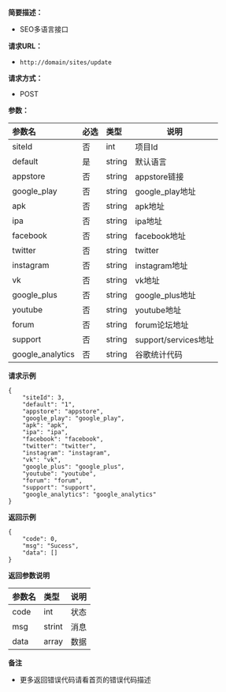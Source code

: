     
**简要描述：** 

- SEO多语言接口

**请求URL：** 
- ` http://domain/sites/update `
  
**请求方式：**
- POST 

**参数：** 

|参数名|必选|类型|说明|
|:----    |:---|:----- |-----   |
|siteId |否  |int |项目Id   |
|default |是  |string | 默认语言 |
|appstore |否  |string | appstore链接 |
|google_play |否  |string | google_play地址 |
|apk |否  |string | apk地址 |
|ipa |否  |string | ipa地址 |
|facebook |否  |string | facebook地址 |
|twitter |否  |string | twitter |
|instagram |否  |string | instagram地址 |
|vk |否  |string | vk地址 |
|google_plus |否  |string |google_plus地址 |
|youtube |否  |string | youtube地址 |
|forum |否  |string | forum论坛地址 |
|support |否  |string | support/services地址 |
|google_analytics |否  |string | 谷歌统计代码 |

 **请求示例**
``` 
{
    "siteId": 3,
    "default": "1",
    "appstore": "appstore",
    "google_play": "google_play",
    "apk": "apk",
    "ipa": "ipa",
    "facebook": "facebook",
    "twitter": "twitter",
    "instagram": "instagram",
    "vk": "vk",
    "google_plus": "google_plus",
    "youtube": "youtube",
    "forum": "forum",
    "support": "support",
    "google_analytics": "google_analytics"
}
```
 **返回示例**

``` 
{
    "code": 0,
    "msg": "Sucess",
    "data": []
}
```

 **返回参数说明** 

|参数名|类型|说明|
|:-----  |:-----|-----                           |
|code |int   |状态  |
|msg  |strint   |消息  |
|data |array   |数据  |

 **备注** 

- 更多返回错误代码请看首页的错误代码描述











